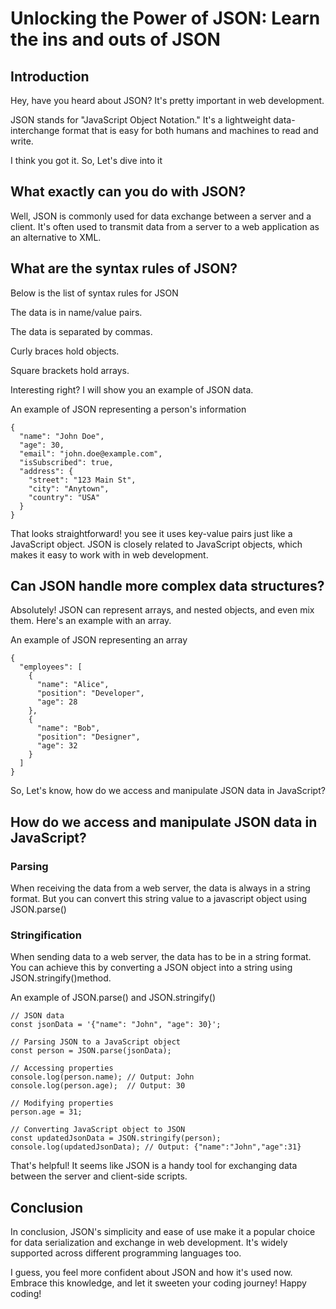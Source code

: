 # Unlocking the Power of JSON: Learn the ins and outs of JSON

## Introduction
Hey, have you heard about JSON? It's pretty important in web development.

JSON stands for "JavaScript Object Notation." It's a lightweight data-interchange format that is easy for both humans and machines to read and write.

I think you got it. So, Let's dive into it

## What exactly can you do with JSON?
Well, JSON is commonly used for data exchange between a server and a client. It's often used to transmit data from a server to a web application as an alternative to XML.

## What are the syntax rules of JSON?
  Below is the list of syntax rules for JSON
  
  The data is in name/value pairs.
  
  The data is separated by commas.
  
  Curly braces hold objects.
  
  Square brackets hold arrays.

Interesting right? I will show you an example of JSON data.

An example of JSON representing a person's information

```
{
  "name": "John Doe",
  "age": 30,
  "email": "john.doe@example.com",
  "isSubscribed": true,
  "address": {
    "street": "123 Main St",
    "city": "Anytown",
    "country": "USA"
  }
}
```
That looks straightforward! you see it uses key-value pairs just like a JavaScript object. JSON is closely related to JavaScript objects, which makes it easy to work with in web development.

## Can JSON handle more complex data structures?
Absolutely! JSON can represent arrays, and nested objects, and even mix them. Here's an example with an array.

An example of JSON representing an array

```
{
  "employees": [
    {
      "name": "Alice",
      "position": "Developer",
      "age": 28
    },
    {
      "name": "Bob",
      "position": "Designer",
      "age": 32
    }
  ]
}
```
So, Let's know, how do we access and manipulate JSON data in JavaScript?

## How do we access and manipulate JSON data in JavaScript?
### Parsing
When receiving the data from a web server, the data is always in a string format. But you can convert this string value to a javascript object using JSON.parse()

### Stringification
When sending data to a web server, the data has to be in a string format. You can achieve this by converting a JSON object into a string using JSON.stringify()method.

An example of JSON.parse() and JSON.stringify()


```
// JSON data
const jsonData = '{"name": "John", "age": 30}';

// Parsing JSON to a JavaScript object
const person = JSON.parse(jsonData);

// Accessing properties
console.log(person.name); // Output: John
console.log(person.age);  // Output: 30

// Modifying properties
person.age = 31;

// Converting JavaScript object to JSON
const updatedJsonData = JSON.stringify(person);
console.log(updatedJsonData); // Output: {"name":"John","age":31}
```

That's helpful! It seems like JSON is a handy tool for exchanging data between the server and client-side scripts.

## Conclusion
In conclusion, JSON's simplicity and ease of use make it a popular choice for data serialization and exchange in web development. It's widely supported across different programming languages too.

I guess, you feel more confident about JSON and how it's used now. Embrace this knowledge, and let it sweeten your coding journey! Happy coding!
